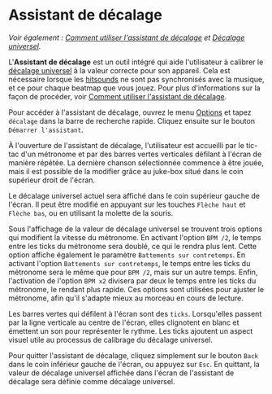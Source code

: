 # Assistant de décalage

*Voir également : [Comment utiliser l'assistant de décalage](/wiki/Guides/How_to_Use_the_Offset_Wizard) et [Décalage universel](/wiki/Universal_offset).*

L'**Assistant de décalage** est un outil intégré qui aide l'utilisateur à calibrer le [décalage universel](/wiki/Universal_offset) à la valeur correcte pour son appareil. Cela est nécessaire lorsque les [hitsounds](/wiki/Beatmapping/Hitsound) ne sont pas synchronisés avec la musique, et ce pour chaque beatmap que vous jouez. Pour plus d'informations sur la façon de procéder, voir [Comment utiliser l'assistant de décalage](/wiki/Guides%2FHow_to_Use_the_Offset_Wizard).

Pour accéder à l'assistant de décalage, ouvrez le menu [Options](/wiki/Options) et tapez `décalage` dans la barre de recherche rapide. Cliquez ensuite sur le bouton `Démarrer l'assistant`.

À l'ouverture de l'assistant de décalage, l'utilisateur est accueilli par le tic-tac d'un métronome et par des barres vertes verticales défilant à l'écran de manière répétée. La dernière chanson sélectionnée commence à être jouée, mais il est possible de la modifier grâce au juke-box situé dans le coin supérieur droit de l'écran.

Le décalage universel actuel sera affiché dans le coin supérieur gauche de l'écran. Il peut être modifié en appuyant sur les touches `Flèche haut` et `Flèche bas`, ou en utilisant la molette de la souris.

Sous l'affichage de la valeur de décalage universel se trouvent trois options qui modifient la vitesse du métronome. En activant l'option `BPM /2`, le temps entre les ticks du métronome sera doublé, ce qui le rendra plus lent. Cette option affiche également le paramètre `Battements sur contretemps`. En activant l'option `Battements sur contretemps`, le temps entre les ticks du métronome sera le même que pour `BPM /2`, mais sur un autre temps. Enfin, l'activation de l'option `BPM x2` divisera par deux le temps entre les ticks du métronome, le rendant plus rapide. Ces options sont utilisées pour ajuster le métronome, afin qu'il s'adapte mieux au morceau en cours de lecture.

Les barres vertes qui défilent à l'écran sont des `ticks`. Lorsqu'elles passent par la ligne verticale au centre de l'écran, elles clignotent en blanc et émettent un son pour représenter le rythme. Les ticks ajoutent un aspect visuel utile au processus de calibrage du décalage universel.

Pour quitter l'assistant de décalage, cliquez simplement sur le bouton `Back` dans le coin inférieur gauche de l'écran, ou appuyez sur `Esc`. En quittant, la valeur de décalage universel affichée dans l'écran de l'assistant de décalage sera définie comme décalage universel.
